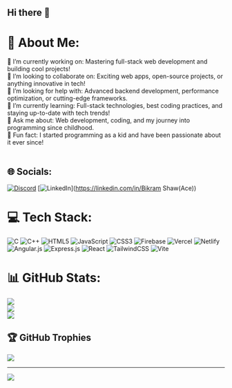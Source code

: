 ## Hi there 👋
# 💫 About Me:
🔭 I’m currently working on: Mastering full-stack web development and building cool projects!<br>👯 I’m looking to collaborate on: Exciting web apps, open-source projects, or anything innovative in tech!<br>🤝 I’m looking for help with: Advanced backend development, performance optimization, or cutting-edge frameworks.<br>🌱 I’m currently learning: Full-stack technologies, best coding practices, and staying up-to-date with tech trends!<br>💬 Ask me about: Web development, coding, and my journey into programming since childhood.<br>🚀 Fun fact: I started programming as a kid and have been passionate about it ever since!<br><br>


## 🌐 Socials:
[![Discord](https://img.shields.io/badge/Discord-%237289DA.svg?logo=discord&logoColor=white)](https://discord.gg/https://discord.gg/QeD3FqJF) [![LinkedIn](https://img.shields.io/badge/LinkedIn-%230077B5.svg?logo=linkedin&logoColor=white)](https://linkedin.com/in/Bikram Shaw(Ace)) 

# 💻 Tech Stack:
![C](https://img.shields.io/badge/c-%2300599C.svg?style=for-the-badge&logo=c&logoColor=white) ![C++](https://img.shields.io/badge/c++-%2300599C.svg?style=for-the-badge&logo=c%2B%2B&logoColor=white) ![HTML5](https://img.shields.io/badge/html5-%23E34F26.svg?style=for-the-badge&logo=html5&logoColor=white) ![JavaScript](https://img.shields.io/badge/javascript-%23323330.svg?style=for-the-badge&logo=javascript&logoColor=%23F7DF1E) ![CSS3](https://img.shields.io/badge/css3-%231572B6.svg?style=for-the-badge&logo=css3&logoColor=white) ![Firebase](https://img.shields.io/badge/firebase-%23039BE5.svg?style=for-the-badge&logo=firebase) ![Vercel](https://img.shields.io/badge/vercel-%23000000.svg?style=for-the-badge&logo=vercel&logoColor=white) ![Netlify](https://img.shields.io/badge/netlify-%23000000.svg?style=for-the-badge&logo=netlify&logoColor=#00C7B7) ![Angular.js](https://img.shields.io/badge/angular.js-%23E23237.svg?style=for-the-badge&logo=angularjs&logoColor=white) ![Express.js](https://img.shields.io/badge/express.js-%23404d59.svg?style=for-the-badge&logo=express&logoColor=%2361DAFB) ![React](https://img.shields.io/badge/react-%2320232a.svg?style=for-the-badge&logo=react&logoColor=%2361DAFB) ![TailwindCSS](https://img.shields.io/badge/tailwindcss-%2338B2AC.svg?style=for-the-badge&logo=tailwind-css&logoColor=white) ![Vite](https://img.shields.io/badge/vite-%23646CFF.svg?style=for-the-badge&logo=vite&logoColor=white)
# 📊 GitHub Stats:
![](https://github-readme-stats.vercel.app/api?username=Bikram-sGit00&theme=dark&hide_border=false&include_all_commits=true&count_private=true)<br/>
![](https://github-readme-streak-stats.herokuapp.com/?user=Bikram-sGit00&theme=dark&hide_border=false)<br/>
![](https://github-readme-stats.vercel.app/api/top-langs/?username=Bikram-sGit00&theme=dark&hide_border=false&include_all_commits=true&count_private=true&layout=compact)

## 🏆 GitHub Trophies
![](https://github-profile-trophy.vercel.app/?username=Bikram-sGit00&theme=radical&no-frame=false&no-bg=true&margin-w=4)

---
[![](https://visitcount.itsvg.in/api?id=Bikram-sGit00&icon=0&color=0)](https://visitcount.itsvg.in)

<!-- Proudly created with GPRM ( https://gprm.itsvg.in ) -->
